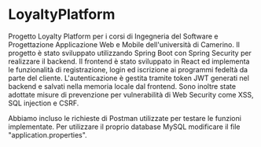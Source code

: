 # LoyaltyPlatform
Progetto Loyalty Platform per i corsi di Ingegneria del Software e Progettazione Applicazione Web e Mobile dell'università di Camerino.
Il progetto è stato sviluppato utilizzando Spring Boot con Spring Security per realizzare il backend.
Il frontend è stato sviluppato in React ed implementa le funzionalità di registrazione, login ed iscrizione ai programmi fedeltà da parte del cliente. 
L'autenticazione è gestita tramite token JWT generati nel backend e salvati nella memoria locale dal frontend.
Sono inoltre state adottate misure di prevenzione per vulnerabilità di Web Security come XSS, SQL injection e CSRF.

Abbiamo incluso le richieste di Postman utilizzate per testare le funzioni implementate.
Per utilizzare il proprio database MySQL modificare il file "application.properties".
